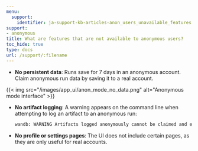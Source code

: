 ```yaml
---
menu:
  support:
    identifier: ja-support-kb-articles-anon_users_unavailable_features
support:
- anonymous
title: What are features that are not available to anonymous users?
toc_hide: true
type: docs
url: /support/:filename
---
```


* **No persistent data**: Runs save for 7 days in an anonymous account. Claim anonymous run data by saving it to a real account.

{{< img src="/images/app_ui/anon_mode_no_data.png" alt="Anonymous mode interface" >}}

* **No artifact logging**: A warning appears on the command line when attempting to log an artifact to an anonymous run:
    ```bash
    wandb: WARNING Artifacts logged anonymously cannot be claimed and expire after 7 days.
    ```

* **No profile or settings pages**: The UI does not include certain pages, as they are only useful for real accounts.